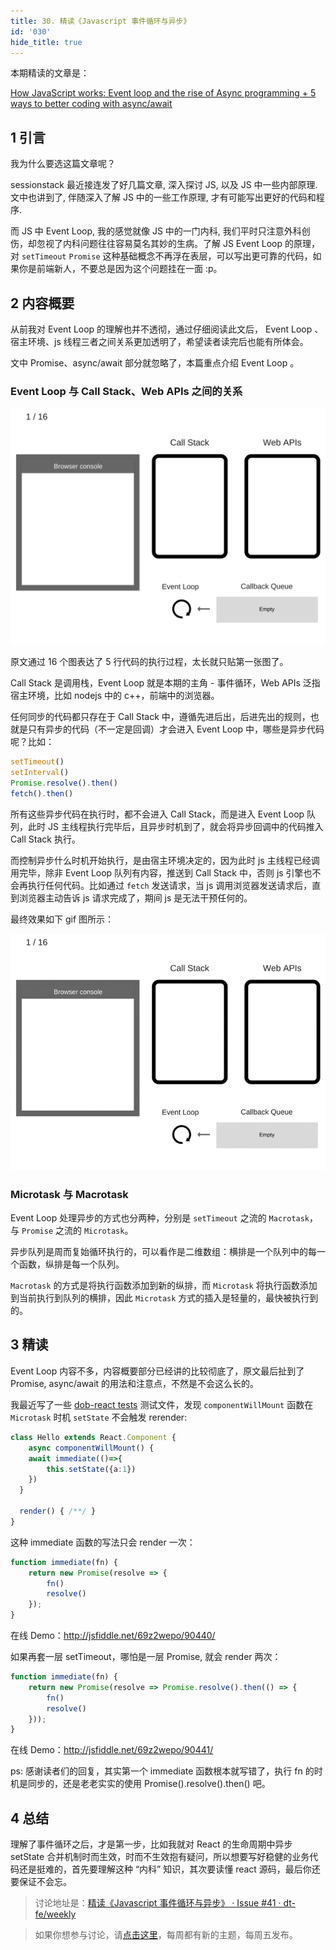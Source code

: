 ```yaml
---
title: 30. 精读《Javascript 事件循环与异步》
id: '030'
hide_title: true
---
```


本期精读的文章是：

[How JavaScript works: Event loop and the rise of Async programming + 5 ways to better coding with async/await](https://blog.sessionstack.com/how-javascript-works-event-loop-and-the-rise-of-async-programming-5-ways-to-better-coding-with-2f077c4438b5)

## 1 引言

我为什么要选这篇文章呢？

sessionstack 最近接连发了好几篇文章, 深入探讨 JS, 以及  JS 中一些内部原理. 文中也讲到了, 伴随深入了解 JS 中的一些工作原理, 才有可能写出更好的代码和程序.

而 JS 中 Event Loop, 我的感觉就像 JS 中的一门内科, 我们平时只注意外科创伤，却忽视了内科问题往往容易莫名其妙的生病。了解 JS  Event Loop 的原理，对 `setTimeout` `Promise` 这种基础概念不再浮在表层，可以写出更可靠的代码，如果你是前端新人，不要总是因为这个问题挂在一面 :p。

## 2 内容概要

从前我对 Event Loop 的理解也并不透彻，通过仔细阅读此文后， Event Loop 、宿主环境、js 线程三者之间关系更加透明了，希望读者读完后也能有所体会。

文中 Promise、async/await 部分就忽略了，本篇重点介绍 Event Loop 。

### Event Loop 与 Call Stack、Web APIs 之间的关系

![Event Loop](/assets/30/1.png)

原文通过 16 个图表达了 5 行代码的执行过程，太长就只贴第一张图了。

Call Stack 是调用栈，Event Loop 就是本期的主角 - 事件循环，Web APIs 泛指宿主环境，比如 nodejs 中的 c++，前端中的浏览器。

任何同步的代码都只存在于 Call Stack 中，遵循先进后出，后进先出的规则，也就是只有异步的代码（不一定是回调）才会进入 Event Loop 中，哪些是异步代码呢？比如：

```javascript
setTimeout()
setInterval()
Promise.resolve().then()
fetch().then()
```

所有这些异步代码在执行时，都不会进入 Call Stack，而是进入 Event Loop 队列，此时 JS 主线程执行完毕后，且异步时机到了，就会将异步回调中的代码推入 Call Stack 执行。

而控制异步什么时机开始执行，是由宿主环境决定的，因为此时 js 主线程已经调用完毕，除非 Event Loop 队列有内容，推送到 Call Stack 中，否则 js 引擎也不会再执行任何代码。比如通过 `fetch` 发送请求，当 js 调用浏览器发送请求后，直到浏览器主动告诉 js 请求完成了，期间 js 是无法干预任何的。

最终效果如下 gif 图所示：

![Event Loop](/assets/30/1.gif)

### Microtask 与 Macrotask

Event Loop 处理异步的方式也分两种，分别是 `setTimeout` 之流的 `Macrotask`，与 `Promise` 之流的 `Microtask`。

异步队列是周而复始循环执行的，可以看作是二维数组：横排是一个队列中的每一个函数，纵排是每一个队列。

`Macrotask` 的方式是将执行函数添加到新的纵排，而 `Microtask` 将执行函数添加到当前执行到队列的横排，因此 `Microtask` 方式的插入是轻量的，最快被执行到的。

## 3 精读

Event Loop 内容不多，内容概要部分已经讲的比较彻底了，原文最后扯到了 Promise, async/await 的用法和注意点，不然是不会这么长的。

我最近写了一些 [dob-react tests](https://github.com/dobjs/dob-react/blob/master/src/tests/index.test.tsx) 测试文件，发现 `componentWillMount` 函数在 `Microtask` 时机 `setState` 不会触发 rerender:

```typescript
class Hello extends React.Component {
	async componentWillMount() {
  	await immediate(()=>{
    	this.setState({a:1})
    })
  }

  render() { /**/ }
}
```

这种 immediate 函数的写法只会 render 一次：

```typescript
function immediate(fn) {
    return new Promise(resolve => {
        fn()
        resolve()
    });
}
```

在线 Demo：http://jsfiddle.net/69z2wepo/90440/

如果再套一层 setTimeout，哪怕是一层 Promise, 就会 render 两次：

```typescript
function immediate(fn) {
    return new Promise(resolve => Promise.resolve().then(() => {
        fn()
        resolve()
    }));
}
```

在线 Demo：http://jsfiddle.net/69z2wepo/90441/

ps: 感谢读者们的回复，其实第一个 immediate 函数根本就写错了，执行 fn 的时机是同步的，还是老老实实的使用 Promise().resolve().then() 吧。

## 4 总结

理解了事件循环之后，才是第一步，比如我就对 React 的生命周期中异步 setState 合并机制时而生效，时而不生效抱有疑问，所以想要写好稳健的业务代码还是挺难的，首先要理解这种 “内科” 知识，其次要读懂 react 源码，最后你还要保证不会忘。

> 讨论地址是：[精读《Javascript 事件循环与异步》 · Issue #41 · dt-fe/weekly](https://github.com/dt-fe/weekly/issues/41)

> 如果你想参与讨论，请[点击这里](https://github.com/dt-fe/weekly)，每周都有新的主题，每周五发布。

